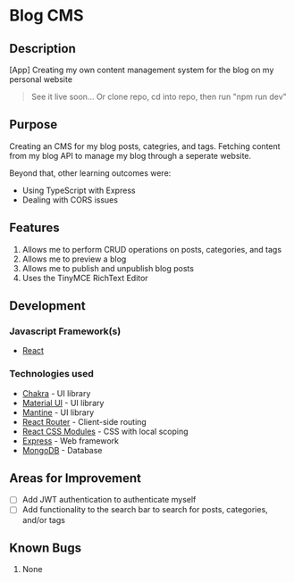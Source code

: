 # Blog CMS

## Description

[App] Creating my own content management system for the blog on my personal website

> See it live soon...
> Or clone repo, cd into repo, then run "npm run dev"

## Purpose

Creating an CMS for my blog posts, categries, and tags. Fetching content from my blog API to manage my blog through a seperate website.

Beyond that, other learning outcomes were:

- Using TypeScript with Express
- Dealing with CORS issues

## Features

1. Allows me to perform CRUD operations on posts, categories, and tags
2. Allows me to preview a blog
3. Allows me to publish and unpublish blog posts
4. Uses the TinyMCE RichText Editor


## Development

### Javascript Framework(s)

- [React](https://github.com/facebook/create-react-app)

### Technologies used

- [Chakra](https://chakra-ui.com/) - UI library
- [Material UI](https://mui.com/) - UI library
- [Mantine](https://mantine.dev/) - UI library
- [React Router](https://reactrouter.com/en/main) - Client-side routing
- [React CSS Modules](https://github.com/gajus/react-css-modules) - CSS with local scoping
- [Express](https://expressjs.com/) - Web framework
- [MongoDB](https://www.mongodb.com/) - Database


## Areas for Improvement

* [ ] Add JWT authentication to authenticate myself
* [ ] Add functionality to the search bar to search for posts, categories, and/or tags

## Known Bugs

1. None
